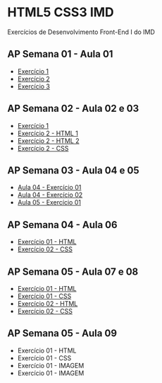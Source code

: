 # HTML5 CSS3 IMD
 Exercícios de Desenvolvimento Front-End I do IMD
 
 ## AP Semana 01 - Aula 01
 * [Exercício 1](https://github.com/felipemadu13/HTML5_CSS3_IMD/blob/b8a8cf58c29c8d989ca72b34f8ecec2f2fd77325/Atividades_Presenciais/Semana%2001/front_aula1_ex001.html)
 * [Exercício 2](https://github.com/felipemadu13/HTML5_CSS3_IMD/blob/b8a8cf58c29c8d989ca72b34f8ecec2f2fd77325/Atividades_Presenciais/Semana%2001/front_aula1_ex002.html)
 * [Exercício 3](https://github.com/felipemadu13/HTML5_CSS3_IMD/blob/b8a8cf58c29c8d989ca72b34f8ecec2f2fd77325/Atividades_Presenciais/Semana%2001/front_aula1_ex003.html)
 
 ## AP Semana 02 - Aula 02 e 03
 * [Exercício 1](https://github.com/felipemadu13/HTML5_CSS3_IMD/blob/b8a8cf58c29c8d989ca72b34f8ecec2f2fd77325/Atividades_Presenciais/Semana%2002/front_aula_2_3_ex001.html)
 * [Exercício 2 - HTML 1](https://github.com/felipemadu13/HTML5_CSS3_IMD/blob/b8a8cf58c29c8d989ca72b34f8ecec2f2fd77325/Atividades_Presenciais/Semana%2002/front_aula_2_3_ex002_pag1.html)
 * [Exercício 2 - HTML 2](https://github.com/felipemadu13/HTML5_CSS3_IMD/blob/b8a8cf58c29c8d989ca72b34f8ecec2f2fd77325/Atividades_Presenciais/Semana%2002/front_aula_2_3_ex002_pag2.html)
 * [Exercício 2 - CSS](https://github.com/felipemadu13/HTML5_CSS3_IMD/blob/b8a8cf58c29c8d989ca72b34f8ecec2f2fd77325/Atividades_Presenciais/Semana%2002/front_aula_2_3_ex002_css.css)
 
 ## AP Semana 03 - Aula 04 e 05
 * [Aula 04 - Exercício 01](https://github.com/felipemadu13/HTML5_CSS3_IMD/blob/8f8f2f40b86327878d67e8792e680f2589d85523/Atividades_Presenciais/Semana%2003/front_aula_4_ex001.html)
 * [Aula 04 - Exercício 02](https://github.com/felipemadu13/HTML5_CSS3_IMD/blob/8f8f2f40b86327878d67e8792e680f2589d85523/Atividades_Presenciais/Semana%2003/front_aula_4_ex002.html)
 * [Aula 05 - Exercício 01](https://github.com/felipemadu13/HTML5_CSS3_IMD/blob/8f8f2f40b86327878d67e8792e680f2589d85523/Atividades_Presenciais/Semana%2003/front_aula_5_ex001.html)
 
 ## AP Semana 04 - Aula 06
 * [Exercício 01 - HTML](https://github.com/felipemadu13/HTML5_CSS3_IMD/blob/3dceb55da26d828a50d7278eb1d1d8df762560de/Atividades_Presenciais/Semana%2004/front_aula_5_ex001_html.html)
 * [Exercício 02 - CSS](https://github.com/felipemadu13/HTML5_CSS3_IMD/blob/3dceb55da26d828a50d7278eb1d1d8df762560de/Atividades_Presenciais/Semana%2004/front_aula_5_ex001_css.css)

 ## AP Semana 05 - Aula 07 e 08
 * [Exercício 01 - HTML](https://github.com/felipemadu13/HTML5_CSS3_IMD/blob/9f1852cedab567b7b42ff4c17dfd10e07ce665d9/Atividades_Presenciais/Semana%2005/front_aula_07_08_ex001.html)
 * [Exercício 01 - CSS](https://github.com/felipemadu13/HTML5_CSS3_IMD/blob/9f1852cedab567b7b42ff4c17dfd10e07ce665d9/Atividades_Presenciais/Semana%2005/front_aula_07_08_ex001.css)
 * [Exercício 02 - HTML](https://github.com/felipemadu13/HTML5_CSS3_IMD/blob/9f1852cedab567b7b42ff4c17dfd10e07ce665d9/Atividades_Presenciais/Semana%2005/front_aula_07_08_ex002.html)
 * [Exercício 02 - CSS](https://github.com/felipemadu13/HTML5_CSS3_IMD/blob/9f1852cedab567b7b42ff4c17dfd10e07ce665d9/Atividades_Presenciais/Semana%2005/front_aula_07_08_ex002.css)
 
 ## AP Semana 05 - Aula 09
 * Exercício 01 - HTML
 * Exercício 01 - CSS
 * Exercício 01 - IMAGEM
 * Exercício 01 - IMAGEM
